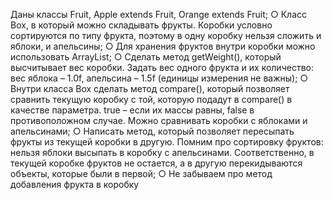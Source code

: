 Даны классы Fruit, Apple extends Fruit, Orange extends Fruit;
○ Класс Box, в который можно складывать фрукты. Коробки условно сортируются по
типу фрукта, поэтому в одну коробку нельзя сложить и яблоки, и апельсины;
○ Для хранения фруктов внутри коробки можно использовать ArrayList;
○ Сделать метод getWeight(), который высчитывает вес коробки. Задать вес одного
фрукта и их количество: вес яблока – 1.0f, апельсина – 1.5f (единицы измерения не
важны);
○ Внутри класса Box сделать метод compare(), который позволяет сравнить текущую
коробку с той, которую подадут в compare() в качестве параметра. true – если их массы
равны, false в противоположном случае. Можно сравнивать коробки с яблоками и
апельсинами;
○ Написать метод, который позволяет пересыпать фрукты из текущей коробки в другую.
Помним про сортировку фруктов: нельзя яблоки высыпать в коробку с апельсинами.
Соответственно, в текущей коробке фруктов не остается, а в другую перекидываются
объекты, которые были в первой;
○ Не забываем про метод добавления фрукта в коробку